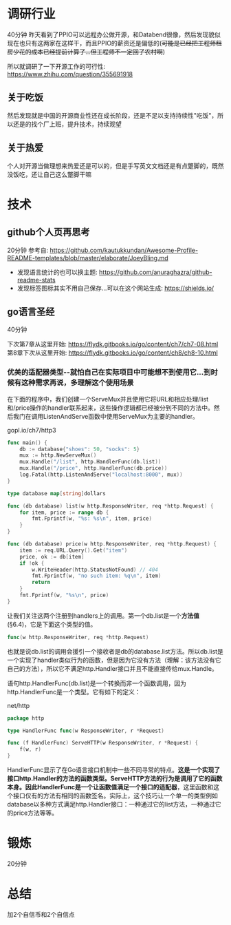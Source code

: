# 调研行业
40分钟
昨天看到了PPIO可以远程办公做开源，和Databend很像，然后发现貌似现在也只有这两家在这样干，而且PPIO的薪资还是偏低的(~~可能是已经把工程师租房少花的成本已经提前计算了...但工程师不一定回了农村啊~~)

所以就调研了一下开源工作的可行性: https://www.zhihu.com/question/355691918

## 关于吃饭
然后发现就是中国的开源商业性还在成长阶段，还是不足以支持持续性"吃饭"，所以还是的找个厂上班，提升技术，持续观望

## 关于热爱
个人对开源当做理想来热爱还是可以的，但是手写英文文档还是有点蹩脚的，既然没饭吃，还让自己这么蹩脚干嘛

# 技术
## github个人页再思考
20分钟
参考自: https://github.com/kautukkundan/Awesome-Profile-README-templates/blob/master/elaborate/JoeyBling.md

- 发现语言统计的也可以换主题: https://github.com/anuraghazra/github-readme-stats
- 发现标签图标其实不用自己保存...可以在这个网站生成: https://shields.io/

## go语言圣经
40分钟

下次第7章从这里开始: https://flydk.gitbooks.io/go/content/ch7/ch7-08.html
第8章下次从这里开始: https://flydk.gitbooks.io/go/content/ch8/ch8-10.html

### 优美的适配器类型--就怕自己在实际项目中可能想不到使用它...到时候有这种需求再说，多理解这个使用场景
在下面的程序中，我们创建一个ServeMux并且使用它将URL和相应处理/list和/price操作的handler联系起来，这些操作逻辑都已经被分到不同的方法中。然后我门在调用ListenAndServe函数中使用ServeMux为主要的handler。

gopl.io/ch7/http3
```go
func main() {
    db := database{"shoes": 50, "socks": 5}
    mux := http.NewServeMux()
    mux.Handle("/list", http.HandlerFunc(db.list))
    mux.Handle("/price", http.HandlerFunc(db.price))
    log.Fatal(http.ListenAndServe("localhost:8000", mux))
}

type database map[string]dollars

func (db database) list(w http.ResponseWriter, req *http.Request) {
    for item, price := range db {
        fmt.Fprintf(w, "%s: %s\n", item, price)
    }
}

func (db database) price(w http.ResponseWriter, req *http.Request) {
    item := req.URL.Query().Get("item")
    price, ok := db[item]
    if !ok {
        w.WriteHeader(http.StatusNotFound) // 404
        fmt.Fprintf(w, "no such item: %q\n", item)
        return
    }
    fmt.Fprintf(w, "%s\n", price)
}
```
让我们关注这两个注册到handlers上的调用。第一个db.list是一个**方法值** (§6.4)，它是下面这个类型的值。

```go
func(w http.ResponseWriter, req *http.Request)
```
也就是说db.list的调用会援引一个接收者是db的database.list方法。所以db.list是一个实现了handler类似行为的函数，但是因为它没有方法（理解：该方法没有它自己的方法），所以它不满足http.Handler接口并且不能直接传给mux.Handle。

语句http.HandlerFunc(db.list)是一个转换而非一个函数调用，因为http.HandlerFunc是一个类型。它有如下的定义：

net/http

```go
package http

type HandlerFunc func(w ResponseWriter, r *Request)

func (f HandlerFunc) ServeHTTP(w ResponseWriter, r *Request) {
    f(w, r)
}
```
HandlerFunc显示了在Go语言接口机制中一些不同寻常的特点。**这是一个实现了接口http.Handler的方法的函数类型。ServeHTTP方法的行为是调用了它的函数本身。因此HandlerFunc是一个让函数值满足一个接口的适配器**，这里函数和这个接口仅有的方法有相同的函数签名。实际上，这个技巧让一个单一的类型例如database以多种方式满足http.Handler接口：一种通过它的list方法，一种通过它的price方法等等。

# 锻炼
20分钟

# 总结
加2个自信币和2个自信点
